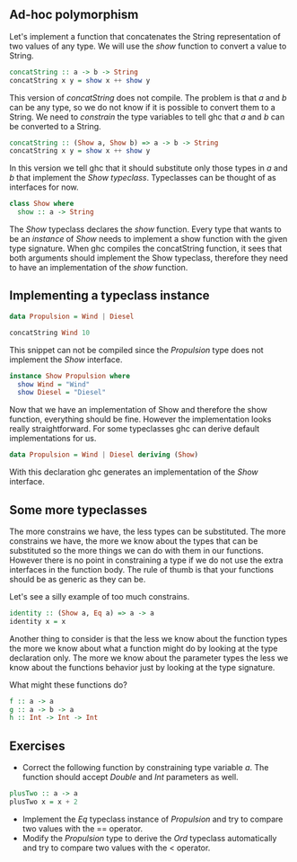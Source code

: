## Ad-hoc polymorphism

Let's implement a function that concatenates the String representation of two
values of any type.  We will use the *show* function to convert a value to
String.

``` haskell
concatString :: a -> b -> String
concatString x y = show x ++ show y
```

This version of *concatString* does not compile.  The problem is that *a* and
*b* can be any type, so we do not know if it is possible to convert them to a
String.  We need to *constrain* the type variables to tell ghc that *a* and *b*
can be converted to a String.

``` haskell
concatString :: (Show a, Show b) => a -> b -> String
concatString x y = show x ++ show y
```

In this version we tell ghc that it should substitute only those types in *a*
and *b* that implement the *Show typeclass*.  Typeclasses can be thought of as
interfaces for now.

``` haskell
class Show where
  show :: a -> String
```

The *Show* typeclass declares the *show* function.  Every type that wants to be
an *instance* of *Show* needs to implement a show function with the given type
signature.  When ghc compiles the concatString function, it sees that both
arguments should implement the Show typeclass, therefore they need to have an
implementation of the *show* function.

## Implementing a typeclass instance

``` haskell
data Propulsion = Wind | Diesel

concatString Wind 10
```

This snippet can not be compiled since the *Propulsion* type does not implement
the *Show* interface.

``` haskell
instance Show Propulsion where
  show Wind = "Wind"
  show Diesel = "Diesel"
```

Now that we have an implementation of Show and therefore the show function,
everything should be fine.  However the implementation looks really
straightforward.  For some typeclasses ghc can derive default implementations
for us.

``` haskell
data Propulsion = Wind | Diesel deriving (Show)
```

With this declaration ghc generates an implementation of the *Show* interface.

## Some more typeclasses

The more constrains we have, the less types can be substituted.  The more
constrains we have, the more we know about the types that can be substituted so
the more things we can do with them in our functions.  However there is no point
in constraining a type if we do not use the extra interfaces in the function
body.  The rule of thumb is that your functions should be as generic as they can
be.

Let's see a silly example of too much constrains.
``` haskell
identity :: (Show a, Eq a) => a -> a
identity x = x
```

Another thing to consider is that the less we know about the function types the
more we know about what a function might do by looking at the type declaration
only.  The more we know about the parameter types the less we know about the
functions behavior just by looking at the type signature.

What might these functions do?

``` haskell
f :: a -> a
g :: a -> b -> a
h :: Int -> Int -> Int
```

## Exercises
  * Correct the following function by constraining type variable *a*.  The
    function should accept *Double* and *Int* parameters as well.
``` haskell
plusTwo :: a -> a
plusTwo x = x + 2
```
  * Implement the *Eq* typeclass instance of *Propulsion* and try to compare two
    values with the == operator.
  * Modify the *Propulsion* type to derive the *Ord* typeclass automatically and
    try to compare two values with the < operator.
